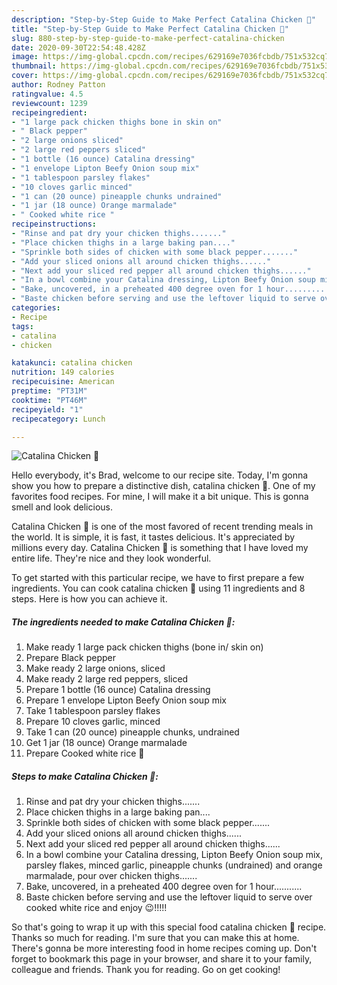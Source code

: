 ```yaml
---
description: "Step-by-Step Guide to Make Perfect Catalina Chicken 🍗"
title: "Step-by-Step Guide to Make Perfect Catalina Chicken 🍗"
slug: 880-step-by-step-guide-to-make-perfect-catalina-chicken
date: 2020-09-30T22:54:48.428Z
image: https://img-global.cpcdn.com/recipes/629169e7036fcbdb/751x532cq70/catalina-chicken-🍗-recipe-main-photo.jpg
thumbnail: https://img-global.cpcdn.com/recipes/629169e7036fcbdb/751x532cq70/catalina-chicken-🍗-recipe-main-photo.jpg
cover: https://img-global.cpcdn.com/recipes/629169e7036fcbdb/751x532cq70/catalina-chicken-🍗-recipe-main-photo.jpg
author: Rodney Patton
ratingvalue: 4.5
reviewcount: 1239
recipeingredient:
- "1 large pack chicken thighs bone in skin on"
- " Black pepper"
- "2 large onions sliced"
- "2 large red peppers sliced"
- "1 bottle (16 ounce) Catalina dressing"
- "1 envelope Lipton Beefy Onion soup mix"
- "1 tablespoon parsley flakes"
- "10 cloves garlic minced"
- "1 can (20 ounce) pineapple chunks undrained"
- "1 jar (18 ounce) Orange marmalade"
- " Cooked white rice "
recipeinstructions:
- "Rinse and pat dry your chicken thighs......."
- "Place chicken thighs in a large baking pan...."
- "Sprinkle both sides of chicken with some black pepper......."
- "Add your sliced onions all around chicken thighs......"
- "Next add your sliced red pepper all around chicken thighs......"
- "In a bowl combine your Catalina dressing, Lipton Beefy Onion soup mix, parsley flakes, minced garlic, pineapple chunks (undrained) and orange marmalade, pour over chicken thighs......."
- "Bake, uncovered, in a preheated 400 degree oven for 1 hour..........."
- "Baste chicken before serving and use the leftover liquid to serve over cooked white rice and enjoy 😉!!!!!"
categories:
- Recipe
tags:
- catalina
- chicken

katakunci: catalina chicken 
nutrition: 149 calories
recipecuisine: American
preptime: "PT31M"
cooktime: "PT46M"
recipeyield: "1"
recipecategory: Lunch

---
```



![Catalina Chicken 🍗](https://img-global.cpcdn.com/recipes/629169e7036fcbdb/751x532cq70/catalina-chicken-🍗-recipe-main-photo.jpg)

Hello everybody, it's Brad, welcome to our recipe site. Today, I'm gonna show you how to prepare a distinctive dish, catalina chicken 🍗. One of my favorites food recipes. For mine, I will make it a bit unique. This is gonna smell and look delicious.



Catalina Chicken 🍗 is one of the most favored of recent trending meals in the world. It is simple, it is fast, it tastes delicious. It's appreciated by millions every day. Catalina Chicken 🍗 is something that I have loved my entire life. They're nice and they look wonderful.


To get started with this particular recipe, we have to first prepare a few ingredients. You can cook catalina chicken 🍗 using 11 ingredients and 8 steps. Here is how you can achieve it.

<!--inarticleads1-->

##### The ingredients needed to make Catalina Chicken 🍗:

1. Make ready 1 large pack chicken thighs (bone in/ skin on)
1. Prepare  Black pepper
1. Make ready 2 large onions, sliced
1. Make ready 2 large red peppers, sliced
1. Prepare 1 bottle (16 ounce) Catalina dressing
1. Prepare 1 envelope Lipton Beefy Onion soup mix
1. Take 1 tablespoon parsley flakes
1. Prepare 10 cloves garlic, minced
1. Take 1 can (20 ounce) pineapple chunks, undrained
1. Get 1 jar (18 ounce) Orange marmalade
1. Prepare  Cooked white rice 🍚




<!--inarticleads2-->

##### Steps to make Catalina Chicken 🍗:

1. Rinse and pat dry your chicken thighs.......
1. Place chicken thighs in a large baking pan....
1. Sprinkle both sides of chicken with some black pepper.......
1. Add your sliced onions all around chicken thighs......
1. Next add your sliced red pepper all around chicken thighs......
1. In a bowl combine your Catalina dressing, Lipton Beefy Onion soup mix, parsley flakes, minced garlic, pineapple chunks (undrained) and orange marmalade, pour over chicken thighs.......
1. Bake, uncovered, in a preheated 400 degree oven for 1 hour...........
1. Baste chicken before serving and use the leftover liquid to serve over cooked white rice and enjoy 😉!!!!!




So that's going to wrap it up with this special food catalina chicken 🍗 recipe. Thanks so much for reading. I'm sure that you can make this at home. There's gonna be more interesting food in home recipes coming up. Don't forget to bookmark this page in your browser, and share it to your family, colleague and friends. Thank you for reading. Go on get cooking!
